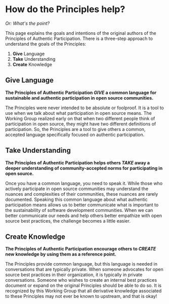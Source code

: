 # How do the Principles help?

_Or: What's the point?_

This page explains the goals and intentions of the original authors of the Principles of Authentic Participation.
There is a three-step approach to understand the goals of the Principles:

1. **Give** Language
1. **Take** Understanding
1. **Create** Knowledge


## Give Language

**The Principles of Authentic Participation _GIVE_ a common language for sustainable and authentic participation in open source communities.**

The Principles were never intended to be absolute or foolproof.
It is a tool to use when we talk about what participation in open source means.
The Working Group realized early on that when two different people think of participation in open source, they might have two different definitions of participation.
So, the Principles are a tool to give others a common, accepted language specifically focused on authentic participation.


## Take Understanding

**The Principles of Authentic Participation helps others _TAKE_ away a deeper understanding of community-accepted norms for participating in open source.**

Once you have a common language, you need to speak it.
While those who actively participate in open source communities may understand the nuances and complexities of their communities, these nuances are rarely documented.
Speaking this common language about what authentic participation means allows us to better communicate what is important to the sustainability of software development communities.
When we can better communicate our needs and help others better empathize with open source best practices, the challenge becomes a little easier.


## Create Knowledge

**The Principles of Authentic Participation encourage others to _CREATE_ new knowledge by using them as a reference point.**

The Principles provide common language, but this language is needed in conversations that are typically private.
When someone advocates for open source best practices in their organization, it is typically in private conversations.
Someone who wishes to create an internal best practices document or expand on the original Principles should be able to do so.
It is recognized by this Working Group that all derivative knowledge associated to these Principles may not ever be known to upstream, and that is okay!
